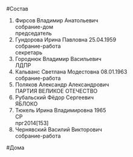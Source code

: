 #Состав  
1. Фирсов Владимир Анатольевич  
    собрание-дом  
    председатель  
2. Гундорова Ирина Павловна 25.04.1959  
    собрание-работа  
    секретарь  
3. Городнюк Владимир Васильевич  
    ЛДПР  
4. Кальванс Светлана Модестовна 08.01.1963  
    собрание-работа  
5. Поляков Александр Александрович  
    ПАРТИЯ ВЕЛИКОЕ ОТЕЧЕСТВО  
6. Рубальский Фёдор Сергеевич  
    ЯБЛОКО  
7. Тюкель Ирина Владимировна 1965  
    СР  
    прг2014[153]  
8. Чернявский Василий Викторович  
    собрание-работа  
  
#Дома  
  
